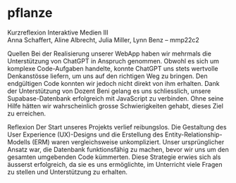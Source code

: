 # pflanze
Kurzreflexion Interaktive Medien III					
Anna Schaffert, Aline Albrecht, Julia Miller, Lynn Benz – mmp22c2

Quellen
Bei der Realisierung unserer WebApp haben wir mehrmals die Unterstützung von ChatGPT in Anspruch genommen. Obwohl es sich um komplexe Code-Aufgaben handelte, konnte ChatGPT uns stets wertvolle Denkanstösse liefern, um uns auf den richtigen Weg zu bringen. Den endgültigen Code konnten wir jedoch nicht direkt von ihm erhalten.
Dank der Unterstützung von Dozent Beni gelang es uns schliesslich, unsere Supabase-Datenbank erfolgreich mit JavaScript zu verbinden. Ohne seine Hilfe hätten wir wahrscheinlich grosse Schwierigkeiten gehabt, dieses Ziel zu erreichen.

Reflexion
Der Start unseres Projekts verlief reibungslos. Die Gestaltung des User Experience (UX)-Designs und die Erstellung des Entity-Relationship-Modells (ERM) waren vergleichsweise unkompliziert. Unser ursprünglicher Ansatz war, die Datenbank funktionsfähig zu machen, bevor wir uns um den gesamten umgebenden Code kümmerten. Diese Strategie erwies sich als äusserst erfolgreich, da sie es uns ermöglichte, im Unterricht viele Fragen zu stellen und Unterstützung zu erhalten.
